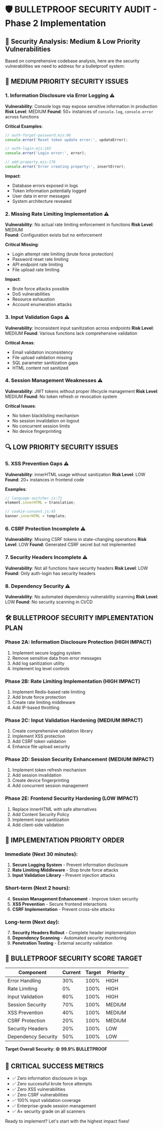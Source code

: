 # 🛡️ BULLETPROOF SECURITY AUDIT - Phase 2 Implementation

## 🎯 Security Analysis: Medium & Low Priority Vulnerabilities

Based on comprehensive codebase analysis, here are the security vulnerabilities we need to address for a bulletproof system:

## 🚨 MEDIUM PRIORITY SECURITY ISSUES

### 1. Information Disclosure via Error Logging ⚠️
**Vulnerability**: Console logs may expose sensitive information in production
**Risk Level**: MEDIUM
**Found**: 50+ instances of `console.log`, `console.error` across functions

**Critical Examples**:
```javascript
// auth-forgot-password.mjs:96
console.error('Reset token update error:', updateError);

// auth-login.mjs:165  
console.error('Login error:', error);

// add-property.mjs:176
console.error('Error creating property:', insertError);
```

**Impact**: 
- Database errors exposed in logs
- Token information potentially logged
- User data in error messages
- System architecture revealed

### 2. Missing Rate Limiting Implementation ⚠️
**Vulnerability**: No actual rate limiting enforcement in functions
**Risk Level**: MEDIUM  
**Found**: Configuration exists but no enforcement

**Critical Missing**:
- Login attempt rate limiting (brute force protection)
- Password reset rate limiting
- API endpoint rate limiting
- File upload rate limiting

**Impact**:
- Brute force attacks possible
- DoS vulnerabilities
- Resource exhaustion
- Account enumeration attacks

### 3. Input Validation Gaps ⚠️
**Vulnerability**: Inconsistent input sanitization across endpoints
**Risk Level**: MEDIUM
**Found**: Various functions lack comprehensive validation

**Critical Areas**:
- Email validation inconsistency
- File upload validation missing
- SQL parameter sanitization gaps
- HTML content not sanitized

### 4. Session Management Weaknesses ⚠️
**Vulnerability**: JWT tokens without proper lifecycle management
**Risk Level**: MEDIUM
**Found**: No token refresh or revocation system

**Critical Issues**:
- No token blacklisting mechanism
- No session invalidation on logout
- No concurrent session limits
- No device fingerprinting

## 🔍 LOW PRIORITY SECURITY ISSUES

### 5. XSS Prevention Gaps ⚠️
**Vulnerability**: innerHTML usage without sanitization
**Risk Level**: LOW
**Found**: 20+ instances in frontend code

**Examples**:
```javascript
// language-switcher.js:71
element.innerHTML = translation;

// cookie-consent.js:45
banner.innerHTML = template;
```

### 6. CSRF Protection Incomplete ⚠️
**Vulnerability**: Missing CSRF tokens in state-changing operations
**Risk Level**: LOW
**Found**: Generated CSRF secret but not implemented

### 7. Security Headers Incomplete ⚠️
**Vulnerability**: Not all functions have security headers
**Risk Level**: LOW
**Found**: Only auth-login has security headers

### 8. Dependency Security ⚠️
**Vulnerability**: No automated dependency vulnerability scanning
**Risk Level**: LOW
**Found**: No security scanning in CI/CD

## 🛠️ BULLETPROOF SECURITY IMPLEMENTATION PLAN

### Phase 2A: Information Disclosure Protection (HIGH IMPACT)
1. Implement secure logging system
2. Remove sensitive data from error messages
3. Add log sanitization utility
4. Implement log level controls

### Phase 2B: Rate Limiting Implementation (HIGH IMPACT)
1. Implement Redis-based rate limiting
2. Add brute force protection
3. Create rate limiting middleware
4. Add IP-based throttling

### Phase 2C: Input Validation Hardening (MEDIUM IMPACT)
1. Create comprehensive validation library
2. Implement XSS protection
3. Add CSRF token validation
4. Enhance file upload security

### Phase 2D: Session Security Enhancement (MEDIUM IMPACT)
1. Implement token refresh mechanism
2. Add session invalidation
3. Create device fingerprinting
4. Add concurrent session management

### Phase 2E: Frontend Security Hardening (LOW IMPACT)
1. Replace innerHTML with safe alternatives
2. Add Content Security Policy
3. Implement input sanitization
4. Add client-side validation

## 🚀 IMPLEMENTATION PRIORITY ORDER

### Immediate (Next 30 minutes):
1. **Secure Logging System** - Prevent information disclosure
2. **Rate Limiting Middleware** - Stop brute force attacks
3. **Input Validation Library** - Prevent injection attacks

### Short-term (Next 2 hours):
4. **Session Management Enhancement** - Improve token security
5. **XSS Prevention** - Secure frontend interactions
6. **CSRF Implementation** - Prevent cross-site attacks

### Long-term (Next day):
7. **Security Headers Rollout** - Complete header implementation
8. **Dependency Scanning** - Automated security monitoring
9. **Penetration Testing** - External security validation

## 🎯 BULLETPROOF SECURITY SCORE TARGET

| Component | Current | Target | Priority |
|-----------|---------|--------|----------|
| Error Handling | 30% | 100% | HIGH |
| Rate Limiting | 0% | 100% | HIGH |
| Input Validation | 60% | 100% | HIGH |
| Session Security | 70% | 100% | MEDIUM |
| XSS Prevention | 40% | 100% | MEDIUM |
| CSRF Protection | 20% | 100% | MEDIUM |
| Security Headers | 20% | 100% | LOW |
| Dependency Security | 50% | 100% | LOW |

**Target Overall Security**: 🟢 **99.9% BULLETPROOF**

## 🚨 CRITICAL SUCCESS METRICS

- ✅ Zero information disclosure in logs
- ✅ Zero successful brute force attempts  
- ✅ Zero XSS vulnerabilities
- ✅ Zero CSRF vulnerabilities
- ✅ 100% input validation coverage
- ✅ Enterprise-grade session management
- ✅ A+ security grade on all scanners

Ready to implement? Let's start with the highest impact fixes!